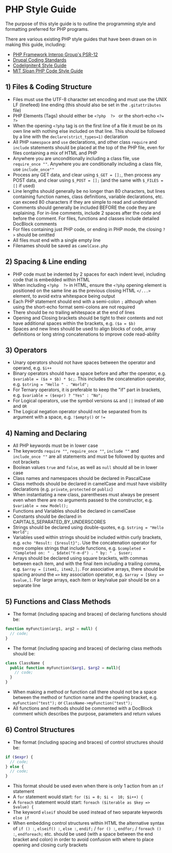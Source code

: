 # PHP Style Guide

The purpose of this style guide is to outline the programming style and formatting preferred for PHP programs.

There are various existing PHP style guides that have been drawn on in making this guide, including:

- [PHP Framework Interop Group's PSR-12](https://www.php-fig.org/psr/psr-12/)
- [Drupal Coding Standards](https://www.drupal.org/docs/develop/standards/coding-standards)
- [CodeIgniter4 Style Guide](https://github.com/codeigniter4/CodeIgniter4/blob/develop/contributing/styleguide.rst)
- [MIT Sloan PHP Code Style Guide](https://mitsloan.mit.edu/shared/content/PHP_Code_Style_Guide.php)

## 1) Files & Coding Structure
- Files must use the UTF-8 character set encoding and must use the UNIX LF (linefeed) line ending (this should also be set in the ```.gitattributes``` file)
- PHP Elements (Tags) should either be ```<?php  ?> ``` or the short-echo ```<?=  ?>```
- When the opening ```<?php``` tag is on the first line of a file it must be on its own line with nothing else included on that line. This should be followed by a line with the ```declare(strict_types=1)``` declaration
- All PHP ```namespace``` and ```use``` declarations, and other class ```require``` and ```include``` statements should be placed at the top of the PHP file, even for files containing a mix of HTML and PHP
- Anywhere you are unconditionally including a class file, use ```require_once ""```. Anywhere you are conditionally including a class file, use ```include_once""```
- Process any GET data, and clear using ```$_GET = [];```, then process any POST data, and clear using ```$_POST = [];``` (and the same with ```$_FILES = []``` if used)
- Line lengths should generally be no longer than 80 characters, but lines containing function names, class definitions, variable declarations, etc. can exceed 80 characters if they are simple to read and understand
- Comments should generally be included BEFORE the code they are explaining. For in-line comments, include 2 spaces after the code and before the comment. For files, functions and classes include detailed DocBlock comments
- For files containing just PHP code, or ending in PHP mode, the closing ```?>``` should be omitted
- All files must end with a single empty line
- Filenames should be saved as ```camelCase.php```

## 2) Spacing & Line ending
- PHP code must be indented by 2 spaces for each indent level, including code that is embedded within HTML
- When including ```<?php  ?>``` in HTML, ensure the ```<?php``` opening element is positioned on the same line as the previous closing HTML ```</...>``` element, to avoid extra whitespace being output
- Each PHP statement should end with a semi-colon ```;``` although when using the short-echo format semi-colons are not required
- There should be no trailing whitespace at the end of lines
- Opening and Closing brackets should be tight to their contents and not have additional spaces within the brackets, e.g. ```($a = $b)```
- Spaces and new lines should be used to align blocks of code, array definitions or long string concatenations to improve code read-ability

## 3) Operators
- Unary operators should not have spaces between the operator and operand, e.g. ```$i++```
- Binary operators should have a space before and after the operator, e.g. ```$variable = ($a + $b) * $c;```. This includes the concatenation operator, e.g. ```$string = "Hello " . "World";```
- For Ternary operators, it is preferable to keep the "if" part in brackets, e.g. ```$variable = ($expr) ? "Yes" : "No";```
- For Logical operators, use the symbol versions ```&&``` and ```||``` instead of ```AND``` and ```OR```
- The Logical negation operator should not be separated from its argument with a space, e.g. ```!$empty()``` or ```!=```

## 4) Naming and Declaring
- All PHP keywords must be in lower case
- The keywords ```require ""```, ```require_once ""```, ```include ""``` and ```include_once ""``` are all statements and must be followed by quotes and not brackets
- Boolean values ```true``` and ```false```, as well as ```null``` should all be in lower case
- Class names and namespaces should be declared in PascalCase
- Class methods should be declared in camelCase and must have visibility declarations (e.g. ```private```, ```protected``` or ```public```)
- When instantiating a new class, parentheses must always be present even when there are no arguments passed to the constructor, e.g. ```$variable = new Model();```
- Functions and Variables should be declared in camelCase
- Constants should be declared in CAPITALS_SEPARATED_BY_UNDERSCORES
- Strings should be declared using double-quotes, e.g. ```$string = "Hello World";```
- Variables used within strings should be included within curly brackets, e.g. ```echo "Result: {$result}";```. Use the concatenation operator for more complex strings that include functions, e.g. ```$completed = "Completed on: " . $date("Y-m-d") . " by: " . $user;```
- Arrays should be declared using square brackets, with commas between each item, and with the final item including a trailing comma, e.g. ```$array = [item1, item2,];```. For associative arrays, there should be spacing around the ```=>``` key association operator, e.g. ```$array = [$key => $value,]```. For large arrays, each item or key/value pair should be on a separate line

## 5) Functions and Class Methods
- The format (including spacing and braces) of declaring functions should be:
```php
function myFunction(arg1, arg2 = null) {
  // code;
}
```
- The format (including spacing and braces) of declaring class methods should be:
```php  
class ClassName {
  public function myFunction($arg1, $arg2 = null){
    // code;
  }
}
```
- When making a method or function call there should not be a space between the method or function name and the opening bracket, e.g. ```myFunction("test");``` or ```ClassName->myFunction("test");```
- All functions and methods should be commented with a DocBlock comment which describes the purpose, parameters and return values

## 6) Control Structures
- The format (including spacing and braces) of control structures should be:
```php  
if ($expr) {
  // code;
} else {
  // code;
}
```
- This format should be used even when there is only 1 action from an ```if``` statement
- A ```for``` statement would start: ```for ($i = 0; $i <  10; $i++) {```
- A ```foreach``` statement would start: ```foreach ($iterable as $key => $value) {```
- The keyword ```elseif``` should be used instead of two separate keywords ```else if```
- When embedding control structures within HTML the alternative syntax of ```if () :```, ```elseif() :```, ```else :```, ```endif;``` / ```for () :```, ```endfor;``` / ```foreach () :```, ```endforeach;``` etc. should be used (with a space between the end bracket and colon) in order to avoid confusion with where to place opening and closing curly brackets
